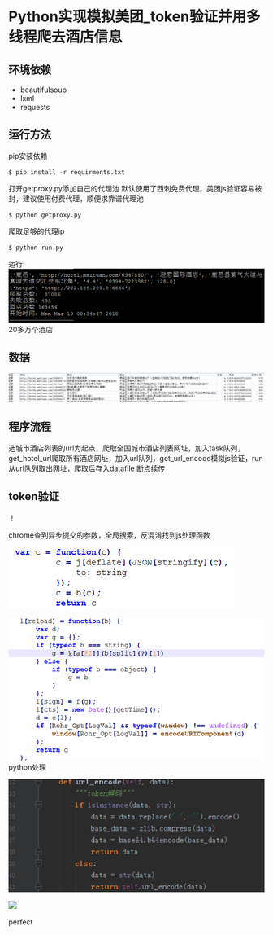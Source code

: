 Python实现模拟美团_token验证并用多线程爬去酒店信息
==============
环境依赖
--------------
 * beautifulsoup
 * lxml
 * requests

运行方法
--------------
pip安装依赖
~~~
$ pip install -r requirments.txt
~~~

打开getproxy.py添加自己的代理池
默认使用了西刺免费代理，美团js验证容易被封，建议使用付费代理，顺便求靠谱代理池
~~~
$ python getproxy.py
~~~
爬取足够的代理ip
~~~
$ python run.py
~~~
运行:
![](./image/run.jpg)
20多万个酒店

数据
--------------
![](./image/datafile.jpg)

程序流程
--------------
选城市酒店列表的url为起点，爬取全国城市酒店列表网址，加入task队列，get_hotel_url爬取所有酒店网址，加入url队列，get_url_encode模拟js验证，run从url队列取出网址，爬取后存入datafile
断点续传

token验证
--------------

！[](./image/verify1.jpg)

chrome查到异步提交的参数，全局搜索，反混淆找到js处理函数

![](./image/verify2.jpg)

![](./image/verify3.jpg)
python处理

![](./image/verify4.jpg)

![](./image/veryfy5.jpg)

perfect
